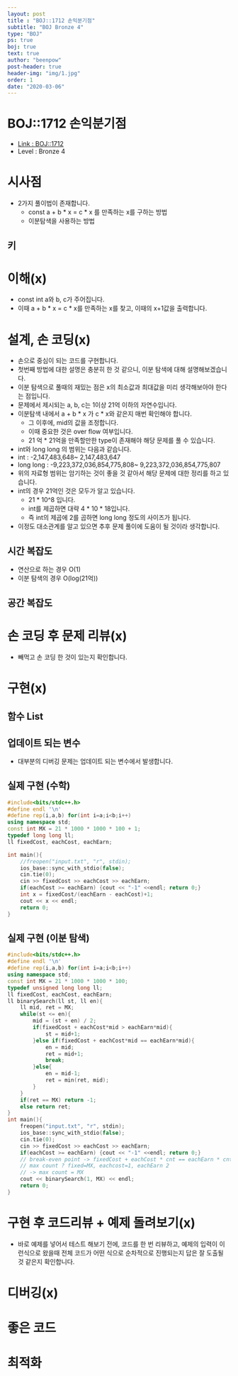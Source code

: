 ```yaml
---
layout: post
title : "BOJ::1712 손익분기점"
subtitle: "BOJ Bronze 4"
type: "BOJ"
ps: true
boj: true
text: true
author: "beenpow"
post-header: true
header-img: "img/1.jpg"
order: 1
date: "2020-03-06"
---
```



# BOJ::1712 손익분기점
- [Link : BOJ::1712](https://www.acmicpc.net/problem/1712)
- Level : Bronze 4

# 시사점
- 2가지 풀이법이 존재합니다.
  - const a + b * x = c * x 를 만족하는 x를 구하는 방법
  - 이분탐색을 사용하는 방법

## 키

# 이해(x)
- const int a와 b, c가 주어집니다.
- 이때 a + b * x = c * x를 만족하는 x를 찾고, 이때의 x+1값을 출력합니다.

# 설계, 손 코딩(x)
- 손으로 중심이 되는 코드를 구현합니다.
- 첫번째 방법에 대한 설명은 충분히 한 것 같으니, 이분 탐색에 대해 설명해보겠습니다.
- 이분 탐색으로 풀때의 재밌는 점은 x의 최소값과 최대값을 미리 생각해보아야 한다는 점입니다.
- 문제에서 제시되는 a, b, c는 1이상 21억 이하의 자연수입니다.
- 이분탐색 내에서 a + b * x 가 c * x와 같은지 매번 확인해야 합니다.
  - 그 이후에, mid의 값을 조정합니다.
  - 이때 중요한 것은 over flow 여부입니다.
  - 21 억 * 21억을 만족할만한 type이 존재해야 해당 문제를 풀 수 있습니다.
- int와 long long 의 범위는 다음과 같습니다.
- int       : -2,147,483,648~ 2,147,483,647
- long long : -9,223,372,036,854,775,808~ 9,223,372,036,854,775,807 
- 위의 자료형 범위는 암기하는 것이 좋을 것 같아서 해당 문제에 대한 정리를 하고 있습니다.
- int의 경우 21억인 것은 모두가 알고 있습니다.
  - 21 * 10^8 입니다.
  - int를 제곱하면 대략 4 * 10 * 18입니다.
  - 즉 int의 제곱에 2를 곱하면 long long 정도의 사이즈가 됩니다.
- 이정도 대소관계를 알고 있으면 추후 문제 풀이에 도움이 될 것이라 생각합니다.


## 시간 복잡도
- 연산으로 하는 경우 O(1)
- 이분 탐색의 경우 O(log(21억))

## 공간 복잡도

# 손 코딩 후 문제 리뷰(x)
- 빼먹고 손 코딩 한 것이 있는지 확인합니다.

# 구현(x)

## 함수 List 

## 업데이트 되는 변수
- 대부분의 디버깅 문제는 업데이트 되는 변수에서 발생합니다.

## 실제 구현 (수학)

```cpp
#include<bits/stdc++.h>
#define endl '\n'
#define rep(i,a,b) for(int i=a;i<b;i++)
using namespace std;
const int MX = 21 * 1000 * 1000 * 100 + 1;
typedef long long ll;
ll fixedCost, eachCost, eachEarn;

int main(){
    //freopen("input.txt", "r", stdin);
    ios_base::sync_with_stdio(false);
    cin.tie(0);
    cin >> fixedCost >> eachCost >> eachEarn;
    if(eachCost >= eachEarn) {cout << "-1" <<endl; return 0;}
    int x = fixedCost/(eachEarn - eachCost)+1;
    cout << x << endl;
    return 0;
}
```

## 실제 구현 (이분 탐색)

```cpp
#include<bits/stdc++.h>
#define endl '\n'
#define rep(i,a,b) for(int i=a;i<b;i++)
using namespace std;
const int MX = 21 * 1000 * 1000 * 100;
typedef unsigned long long ll;
ll fixedCost, eachCost, eachEarn;
ll binarySearch(ll st, ll en){
    ll mid, ret = MX;
    while(st <= en){
        mid = (st + en) / 2;
        if(fixedCost + eachCost*mid > eachEarn*mid){
            st = mid+1;
        }else if(fixedCost + eachCost*mid == eachEarn*mid){
            en = mid;
            ret = mid+1;
            break;
        }else{
            en = mid-1;
            ret = min(ret, mid);
        }
    }
    if(ret == MX) return -1;
    else return ret;
}
int main(){
    freopen("input.txt", "r", stdin);
    ios_base::sync_with_stdio(false);
    cin.tie(0);
    cin >> fixedCost >> eachCost >> eachEarn;
    if(eachCost >= eachEarn) {cout << "-1" <<endl; return 0;}
    // break-even point -> fixedCost + eachCost * cnt == eachEarn * cnt
    // max count ? fixed=MX, eachcost=1, eachEarn 2
    // -> max count = MX
    cout << binarySearch(1, MX) << endl;
    return 0;
}
```

# 구현 후 코드리뷰 + 예제 돌려보기(x)
- 바로 예제를 넣어서 테스트 해보기 전에, 코드를 한 번 리뷰하고, 예제의 입력이 이런식으로 왔을때
  전체 코드가 어떤 식으로 순차적으로 진행되는지 답은 잘 도출될 것 같은지 확인합니다.

# 디버깅(x)

# 좋은 코드

# 최적화
